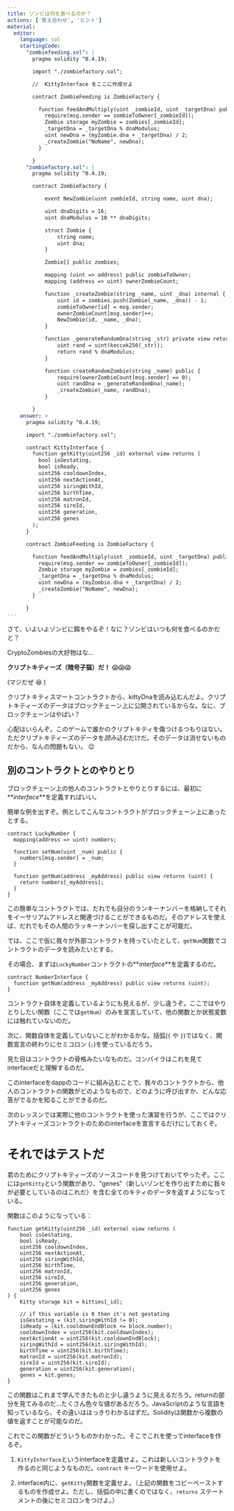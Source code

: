 ```yaml
---
title: ゾンビは何を食べるのか？
actions: ['答え合わせ', 'ヒント']
material:
  editor:
    language: sol
    startingCode:
      "zombiefeeding.sol": |
        pragma solidity ^0.4.19;

        import "./zombiefactory.sol";

        //  KittyInterface をここに作成せよ

        contract ZombieFeeding is ZombieFactory {

          function feedAndMultiply(uint _zombieId, uint _targetDna) public {
            require(msg.sender == zombieToOwner[_zombieId]);
            Zombie storage myZombie = zombies[_zombieId];
            _targetDna = _targetDna % dnaModulus;
            uint newDna = (myZombie.dna + _targetDna) / 2;
            _createZombie("NoName", newDna);
          }

        }
      "zombiefactory.sol": |
        pragma solidity ^0.4.19;

        contract ZombieFactory {

            event NewZombie(uint zombieId, string name, uint dna);

            uint dnaDigits = 16;
            uint dnaModulus = 10 ** dnaDigits;

            struct Zombie {
                string name;
                uint dna;
            }

            Zombie[] public zombies;

            mapping (uint => address) public zombieToOwner;
            mapping (address => uint) ownerZombieCount;

            function _createZombie(string _name, uint _dna) internal {
                uint id = zombies.push(Zombie(_name, _dna)) - 1;
                zombieToOwner[id] = msg.sender;
                ownerZombieCount[msg.sender]++;
                NewZombie(id, _name, _dna);
            }

            function _generateRandomDna(string _str) private view returns (uint) {
                uint rand = uint(keccak256(_str));
                return rand % dnaModulus;
            }

            function createRandomZombie(string _name) public {
                require(ownerZombieCount[msg.sender] == 0);
                uint randDna = _generateRandomDna(_name);
                _createZombie(_name, randDna);
            }

        }
    answer: >
      pragma solidity ^0.4.19;

      import "./zombiefactory.sol";

      contract KittyInterface {
        function getKitty(uint256 _id) external view returns (
          bool isGestating,
          bool isReady,
          uint256 cooldownIndex,
          uint256 nextActionAt,
          uint256 siringWithId,
          uint256 birthTime,
          uint256 matronId,
          uint256 sireId,
          uint256 generation,
          uint256 genes
        );
      }

      contract ZombieFeeding is ZombieFactory {

        function feedAndMultiply(uint _zombieId, uint _targetDna) public {
          require(msg.sender == zombieToOwner[_zombieId]);
          Zombie storage myZombie = zombies[_zombieId];
          _targetDna = _targetDna % dnaModulus;
          uint newDna = (myZombie.dna + _targetDna) / 2;
          _createZombie("NoName", newDna);
        }

      }
---
```


さて、いよいよゾンビに餌をやるぞ！なに？ゾンビはいつも何を食べるのかだと？

CryptoZombiesの大好物はな...

**クリプトキティーズ（暗号子猫）だ！** 😱😱😱

(マジだぜ 😆 )

クリプトキティスマートコントラクトから、kittyDnaを読み込むんだよ。クリプトキティーズのデータはブロックチェーン上に公開されているからな。なに、ブロックチェーンはやばい？

心配はいらんぞ。このゲームで誰かのクリプトキティを傷つけるつもりはない。ただクリプトキティーズのデータを*読み込む*だけだ。そのデータは消せないものだから、なんの問題もない。 😉

## 別のコントラクトとのやりとり

ブロックチェーン上の他人のコントラクトとやりとりするには、最初に**_interface_**を定義すればいい。

簡単な例を出すぞ。例としてこんなコントラクトがブロックチェーン上にあったとする。

```
contract LuckyNumber {
  mapping(address => uint) numbers;

  function setNum(uint _num) public {
    numbers[msg.sender] = _num;
  }

  function getNum(address _myAddress) public view returns (uint) {
    return numbers[_myAddress];
  }
}
```

この簡単なコントラクトでは、だれでも自分のランキーナンバーを格納してそれをイーサリアムアドレスと関連づけることができるものだ。そのアドレスを使えば、だれでもその人間のラッキーナンバーを探し出すことが可能だ。

では、ここで仮に我々が外部コントラクトを持っていたとして、`getNum`関数でコントラクトのデータを読みたいとする。

その場合、まずは`LuckyNumber`コントラクトの**_interface_**を定義するのだ。

```
contract NumberInterface {
  function getNum(address _myAddress) public view returns (uint);
}
```

コントラクト自体を定義しているようにも見えるが、少し違うぞ。ここではやりとりしたい関数（ここでは`getNum`）のみを宣言していて、他の関数とか状態変数には触れていないのだ。

次に、関数自体を定義していないことがわかるかな。括弧(`{` や `}`)ではなく、関数宣言の終わりにセミコロン (`;`)を使っているだろう。

見た目はコントラクトの骨格みたいなものだ。コンパイラはこれを見てinterfaceだと理解するのだ。

このinterfaceをdappのコードに組み込むことで、我々のコントラクトから、他人のコントラクトの関数がどのようなもので、どのように呼び出すか、どんな応答がでるかを知ることができるのだ。

次のレッスンでは実際に他のコントラクトを使った演習を行うが、ここではクリプトキティーズコントラクトのためのinterfaceを宣言するだけにしておくぞ。

# それではテストだ

君のためにクリプトキティーズのソースコードを見つけておいてやったぞ。ここには`getKitty`という関数があり、"genes"（新しいゾンビを作り出すために我々が必要としているのはこれだ）を含む全てのキティのデータを返すようになっている。

関数はこのようになっている：

```
function getKitty(uint256 _id) external view returns (
    bool isGestating,
    bool isReady,
    uint256 cooldownIndex,
    uint256 nextActionAt,
    uint256 siringWithId,
    uint256 birthTime,
    uint256 matronId,
    uint256 sireId,
    uint256 generation,
    uint256 genes
) {
    Kitty storage kit = kitties[_id];

    // if this variable is 0 then it's not gestating
    isGestating = (kit.siringWithId != 0);
    isReady = (kit.cooldownEndBlock <= block.number);
    cooldownIndex = uint256(kit.cooldownIndex);
    nextActionAt = uint256(kit.cooldownEndBlock);
    siringWithId = uint256(kit.siringWithId);
    birthTime = uint256(kit.birthTime);
    matronId = uint256(kit.matronId);
    sireId = uint256(kit.sireId);
    generation = uint256(kit.generation);
    genes = kit.genes;
}
```

この関数はこれまで学んできたものと少し違うように見えるだろう。returnの部分を見てみるのだ...たくさん色々な値があるだろう。JavaScriptのような言語を知っているなら、その違いははっきりわかるはずだ。Solidityは関数から複数の値を返すことが可能なのだ。

これでこの関数がどういうものかわかった。そこでこれを使ってinterfaceを作るぞ。

1. `KittyInterface`というinterfaceを定義せよ。これは新しいコントラクトを作るのと同じようなものだ。`contract` キーワードを使用せよ。

2. interface内に、`getKitty`関数を定義せよ。（上記の関数をコピーペーストするものを作成せよ。ただし、括弧の中に書くのではなく、`returns` ステートメントの後にセミコロンをつけよ。）

